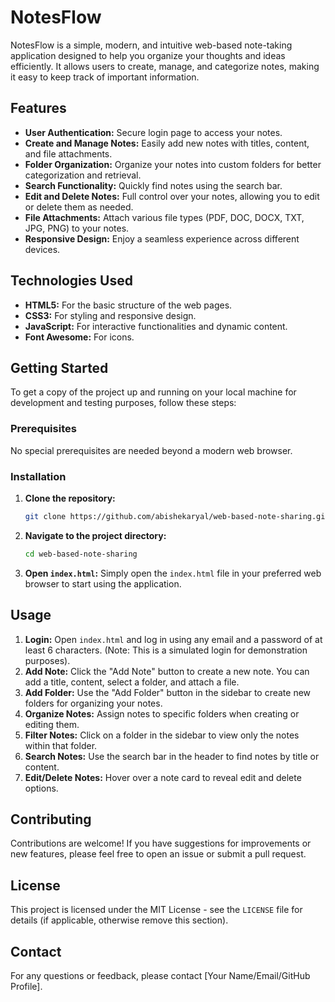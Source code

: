 # NotesFlow

NotesFlow is a simple, modern, and intuitive web-based note-taking application designed to help you organize your thoughts and ideas efficiently. It allows users to create, manage, and categorize notes, making it easy to keep track of important information.

## Features

- **User Authentication:** Secure login page to access your notes.
- **Create and Manage Notes:** Easily add new notes with titles, content, and file attachments.
- **Folder Organization:** Organize your notes into custom folders for better categorization and retrieval.
- **Search Functionality:** Quickly find notes using the search bar.
- **Edit and Delete Notes:** Full control over your notes, allowing you to edit or delete them as needed.
- **File Attachments:** Attach various file types (PDF, DOC, DOCX, TXT, JPG, PNG) to your notes.
- **Responsive Design:** Enjoy a seamless experience across different devices.

## Technologies Used

- **HTML5:** For the basic structure of the web pages.
- **CSS3:** For styling and responsive design.
- **JavaScript:** For interactive functionalities and dynamic content.
- **Font Awesome:** For icons.

## Getting Started

To get a copy of the project up and running on your local machine for development and testing purposes, follow these steps:

### Prerequisites

No special prerequisites are needed beyond a modern web browser.

### Installation

1.  **Clone the repository:**
    ```bash
    git clone https://github.com/abishekaryal/web-based-note-sharing.git
    ```
2.  **Navigate to the project directory:**
    ```bash
    cd web-based-note-sharing
    ```
3.  **Open `index.html`:**
    Simply open the `index.html` file in your preferred web browser to start using the application.

## Usage

1.  **Login:** Open `index.html` and log in using any email and a password of at least 6 characters. (Note: This is a simulated login for demonstration purposes).
2.  **Add Note:** Click the "Add Note" button to create a new note. You can add a title, content, select a folder, and attach a file.
3.  **Add Folder:** Use the "Add Folder" button in the sidebar to create new folders for organizing your notes.
4.  **Organize Notes:** Assign notes to specific folders when creating or editing them.
5.  **Filter Notes:** Click on a folder in the sidebar to view only the notes within that folder.
6.  **Search Notes:** Use the search bar in the header to find notes by title or content.
7.  **Edit/Delete Notes:** Hover over a note card to reveal edit and delete options.

## Contributing

Contributions are welcome! If you have suggestions for improvements or new features, please feel free to open an issue or submit a pull request.

## License

This project is licensed under the MIT License - see the `LICENSE` file for details (if applicable, otherwise remove this section).

## Contact

For any questions or feedback, please contact [Your Name/Email/GitHub Profile].
